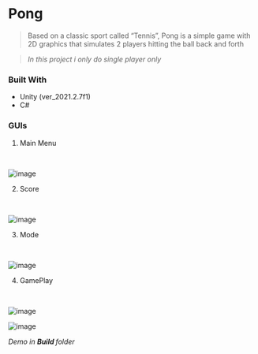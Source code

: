 # Pong

> Based on a classic sport called “Tennis”, Pong is a simple game with 2D graphics that simulates 2 players hitting the ball back and forth 

> *In this project i only do single player only*


### Built With

* Unity (ver_2021.2.7f1)
* C#

### GUIs

1. Main Menu

</br>

![image](https://user-images.githubusercontent.com/57801022/164689726-a642a303-c731-447c-bfea-8a22c656a107.png)

2. Score

</br>

![image](https://user-images.githubusercontent.com/57801022/164690516-1aa5bf67-2e4a-4ca7-8839-abce7c49efbb.png)

3. Mode

</br>

![image](https://user-images.githubusercontent.com/57801022/164691010-1123b8b8-cc61-4edc-926f-cc388b5e4c7a.png)

4. GamePlay

</br>

![image](https://user-images.githubusercontent.com/57801022/164691308-82d22c6a-47ce-4732-9ace-88c0cffc699c.png)

![image](https://user-images.githubusercontent.com/57801022/164692593-f82f83e0-e9ca-438f-a90a-d69b45567b91.png)


*Demo in <b> Build </b> folder*
